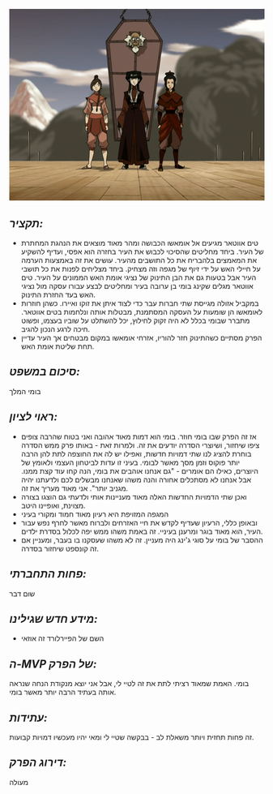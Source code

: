 ![](images/203.png "203")
## *תקציר:*
- טים אווטאר מגיעים אל אומאשו הכבושה ומהר מאוד מוצאים את הנהגת המחתרת של העיר. ביחד מחליטים שהסיכוי לכבוש את העיר בחזרה הוא אפסי, ועדיף להשקיע את המאמצים בלהבריח את כל התושבים מהעיר. עושים את זה באמצעות הערמה על חיילי האש על ידי זיוף של מגפה וזה מצחיק. ביחד מצליחים לפנות את כל תושבי העיר אבל בטעות גם את הבן התינוק של נציגי אומת האש הממונים על העיר. טים אווטאר מגלים שקינג בומי בן ערובה בעיר ומחליטים לבצע עבורו עסקה מול נציגי האש בעד החזרת התינוק.
- במקביל אזולה מגייסת שתי חברות עבר כדי לצוד איתן את זוקו ואיירו. כשהן חוזרות לאומאשו הן שומעות על העסקה המסתמנת, מבטלות אותה ונלחמות בטים אווטאר. מתברר שבומי בכלל לא היה זקוק לחילוץ, יכל להשתלט על שוביו בעצמו, ופשוט חיכה לרגע הנכון להגיב.
- הפרק מסתיים כשהתינוק חזר להוריו, אזרחי אומאשו במקום מבטחים אך העיר עדיין תחת שליטת אומת האש.

## *סיכום במשפט:*  
בומי המלך

## *ראוי לציון:*  
- אז זה הפרק שבו בומי חוזר. בומי הוא דמות מאוד אהובה ואני בטוח שהרבה צופים ציפו שיחזור, ושיוצרי הסדרה יודעים את זה. ולמרות זאת - באותו פרק ממש הסדרה בוחרת להציג לנו שתי דמויות חדשות, ואפילו יש לה את החוצפה לתת להן הרבה יותר פוקוס וזמן מסך מאשר לבומי. בעיני זו עדות לביטחון העצמי ולאומץ של היוצרים, כאילו הם אומרים - "גם אנחנו אוהבים את בומי, הנה קחו עוד קצת ממנו. אבל אנחנו לא מסתכלים אחורה והנה משהו שאנחנו מבשלים לכם ולדעתנו יהיה מגניב יותר". אני מאוד מעריך את זה.
- ואכן שתי הדמויות החדשות האלה מאוד מעניינות אותי ולדעתי גם הוצגו בצורה מצוינת, ואופיינו היטב.
- המגפה המזויפת היא רעיון מאוד חמוד ומקורי בעיני
- ובאופן כללי, הרעיון שעדיף לקדש את חיי האזרחים ולברוח מאשר לחרף נפש עבור העיר, הוא מאוד בוגר ומרענן בעיניי. זה באמת משהו ממש יפה לכלול בסדרת ילדים.
- ההסבר של בומי על סוגי ג'ינג היה מעניין. זה לא משהו שעסקנו בו בעבר, ומעניין אם זה קונספט שיחזור בסדרה.

## *פחות התחברתי:*
שום דבר

## *מידע חדש שגילינו:*
- השם של הפיירלורד זה אוזאי

## *ה-MVP של הפרק:*  
בומי. האמת שמאוד רציתי לתת את זה לטיי לי, אבל אני יוצא מנקודת הנחה שנראה אותה בעתיד הרבה יותר מאשר בומי.

## *עתידות:*
זה פחות תחזית ויותר משאלת לב - בבקשה שטיי לי ומאי יהיו מעכשיו דמויות קבועות.

## *דירוג הפרק:*  
מעולה

